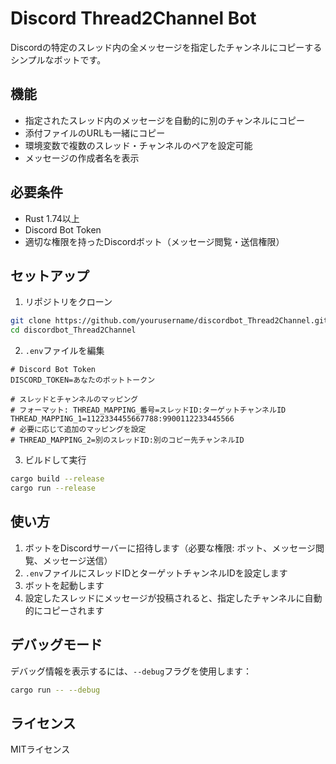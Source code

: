 # Discord Thread2Channel Bot

Discordの特定のスレッド内の全メッセージを指定したチャンネルにコピーするシンプルなボットです。

## 機能

- 指定されたスレッド内のメッセージを自動的に別のチャンネルにコピー
- 添付ファイルのURLも一緒にコピー
- 環境変数で複数のスレッド・チャンネルのペアを設定可能
- メッセージの作成者名を表示

## 必要条件

- Rust 1.74以上
- Discord Bot Token
- 適切な権限を持ったDiscordボット（メッセージ閲覧・送信権限）

## セットアップ

1. リポジトリをクローン
```bash
git clone https://github.com/yourusername/discordbot_Thread2Channel.git
cd discordbot_Thread2Channel
```

2. `.env`ファイルを編集
```
# Discord Bot Token
DISCORD_TOKEN=あなたのボットトークン

# スレッドとチャンネルのマッピング
# フォーマット: THREAD_MAPPING_番号=スレッドID:ターゲットチャンネルID
THREAD_MAPPING_1=1122334455667788:9900112233445566
# 必要に応じて追加のマッピングを設定
# THREAD_MAPPING_2=別のスレッドID:別のコピー先チャンネルID
```

3. ビルドして実行
```bash
cargo build --release
cargo run --release
```

## 使い方

1. ボットをDiscordサーバーに招待します（必要な権限: ボット、メッセージ閲覧、メッセージ送信）
2. `.env`ファイルにスレッドIDとターゲットチャンネルIDを設定します
3. ボットを起動します
4. 設定したスレッドにメッセージが投稿されると、指定したチャンネルに自動的にコピーされます

## デバッグモード

デバッグ情報を表示するには、`--debug`フラグを使用します：

```bash
cargo run -- --debug
```

## ライセンス

MITライセンス